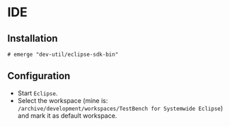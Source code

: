 # IDE

## Installation

```ShellSession
# emerge "dev-util/eclipse-sdk-bin"
```

## Configuration

- Start `Eclipse`.
- Select the workspace (mine is:
  `/archive/development/workspaces/TestBench for Systemwide Eclipse`)
  and mark it as default workspace.
